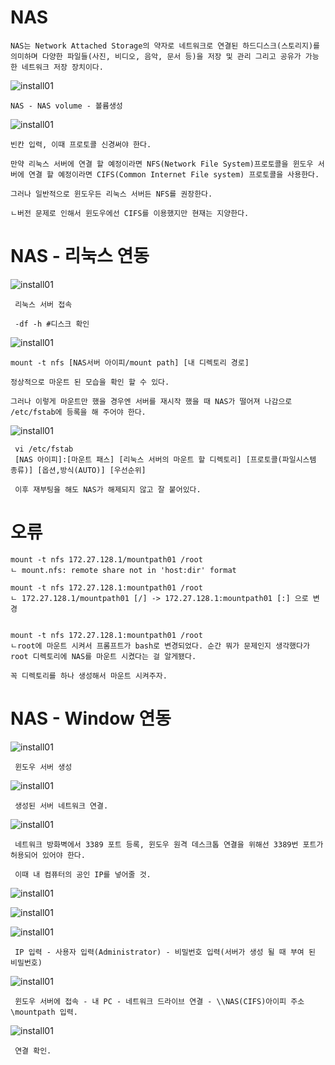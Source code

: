 # NAS

```
NAS는 Network Attached Storage의 약자로 네트워크로 연결된 하드디스크(스토리지)를 의미하며 다양한 파일들(사진, 비디오, 음악, 문서 등)을 저장 및 관리 그리고 공유가 가능한 네트워크 저장 장치이다.
```

 ![install01](./img/NAS/NAS01.png)

 ```
 NAS - NAS volume - 볼륨생성
 ```

 ![install01](./img/NAS/NAS02.png)

 ```
 빈칸 입력, 이때 프로토콜 신경써야 한다.

 만약 리눅스 서버에 연결 할 예정이라면 NFS(Network File System)프로토콜을 윈도우 서버에 연결 할 예정이라면 CIFS(Common Internet File system) 프로토콜을 사용한다.

 그러나 일반적으로 윈도우든 리눅스 서버든 NFS를 권장한다.

 ㄴ버전 문제로 인해서 윈도우에선 CIFS를 이용했지만 현재는 지양한다.
 ```
 

# NAS - 리눅스 연동

![install01](./img/NAS/NAS03.png)

```
 리눅스 서버 접속

 -df -h #디스크 확인
```
![install01](./img/NAS/NAS04.png)

```
mount -t nfs [NAS서버 아이피/mount path] [내 디렉토리 경로] 

정상적으로 마운트 된 모습을 확인 할 수 있다.

그러나 이렇게 마운트만 했을 경우엔 서버를 재시작 했을 때 NAS가 떨어져 나감으로 /etc/fstab에 등록을 해 주어야 한다.
```

![install01](./img/NAS/NAS05.png)

```
 vi /etc/fstab
 [NAS 아이피]:[마운트 패스] [리눅스 서버의 마운트 할 디렉토리] [프로토콜(파일시스템 종류)] [옵션,방식(AUTO)] [우선순위]

 이후 재부팅을 해도 NAS가 해제되지 않고 잘 붙어있다.
```

# 오류

```
mount -t nfs 172.27.128.1/mountpath01 /root
ㄴ mount.nfs: remote share not in 'host:dir' format

mount -t nfs 172.27.128.1:mountpath01 /root
ㄴ 172.27.128.1/mountpath01 [/] -> 172.27.128.1:mountpath01 [:] 으로 변경


mount -t nfs 172.27.128.1:mountpath01 /root
ㄴroot에 마운트 시켜서 프롬프트가 bash로 변경되었다. 순간 뭐가 문제인지 생각했다가 root 디렉토리에 NAS를 마운트 시켰다는 걸 알게됐다.

꼭 디렉토리를 하나 생성해서 마운트 시켜주자.
```

# NAS - Window 연동

![install01](./img/NAS/NAS06.png)

```
 윈도우 서버 생성
```

![install01](./img/NAS/NAS07.png)

```
 생성된 서버 네트워크 연결.
```

![install01](./img/NAS/NAS08.png)

```
 네트워크 방화벽에서 3389 포트 등록, 윈도우 원격 데스크톱 연결을 위해선 3389번 포트가 허용되어 있어야 한다.

 이때 내 컴퓨터의 공인 IP를 넣어줄 것.
```

![install01](./img/NAS/NAS09.png)

![install01](./img/NAS/NAS10.png)

![install01](./img/NAS/NAS11.png)

```
 IP 입력 - 사용자 입력(Administrator) - 비밀번호 입력(서버가 생성 될 때 부여 된 비밀번호)
```

![install01](./img/NAS/NAS12.png)

```
 윈도우 서버에 접속 - 내 PC - 네트워크 드라이브 연결 - \\NAS(CIFS)아이피 주소\mountpath 입력.
```

![install01](./img/NAS/NAS13.png)

```
 연결 확인.
```
